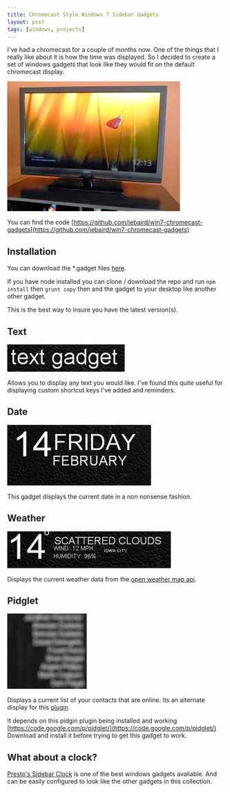 ```yaml
---
title: Chromecast Style Windows 7 Sidebar Gadgets
layout: post
tags: [windows, projects]
---
```


I've had a chromecast for a couple of months now. One of the things that I really like about it is how the time was displayed. So I decided to create a set of windows gadgets that look like they would fit on the default chromecast display. 

![the default chomecast display](/media/2014-02-14-chromecast-style-windows7-sidebar-gadgets/chromecast.jpg)


You can find the code [https://github.com/jebaird/win7-chromecast-gadgets](https://github.com/jebaird/win7-chromecast-gadgets)


## Installation

You can download the *.gadget files [here](/media/2014-02-14-chromecast-style-windows7-sidebar-gadgets/chromecast-style-windows7-gadgets.zip).


If you have node installed you can clone / download the repo and run `npm install` then `grunt copy` then and the gadget to your desktop like another other gadget. 

This is the best way to insure you have the latest version(s).

## Text

![screenshot of the text widget](/media/2014-02-14-chromecast-style-windows7-sidebar-gadgets/text.png)

Allows you to display any text you would like. I've found this quite useful for displaying custom shortcut keys I've added and reminders. 


## Date

![screenshot of the date widget](/media/2014-02-14-chromecast-style-windows7-sidebar-gadgets//date.png)

This gadget displays the current date in a non nonsense fashion.

## Weather

![screenshot of the date widget](/media/2014-02-14-chromecast-style-windows7-sidebar-gadgets//weather.png)


Displays the current weather data from the [open weather map api](http://openweathermap.org/API).


## Pidglet

![screenshot of the date widget](/media/2014-02-14-chromecast-style-windows7-sidebar-gadgets//pidglet.png)

Displays a current list of your contacts that are online. Its an alternate display for this [plugin](plugin)

It depends on this pidgin plugin being installed and working [https://code.google.com/p/pidglet/](https://code.google.com/p/pidglet/) Download and install it before trying to get this gadget to work.


## What about a clock?

[Presto's Sidebar Clock](http://prestonhunt.com/story/110) is one of the best windows gadgets avaliable. And can be easily configured to look like the other gadgets in this collection.





